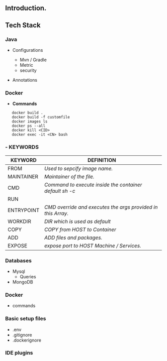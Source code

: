 ## Introduction.

## Tech Stack

### Java
- Configurations
   -  Mvn / Gradle
   -  Metric
   -  security
 
- Annotations


### Docker

- **Commands**

``` Docker
   docker build . 
   docker build -f customfile
   docker images ls
   docker ps --all
   docker kill <CID>
   docker exec -it <CN> bash
```
### - **KEYWORDS**
   | **KEYWORD** | **DEFINITION** |
   |--- |--- |
   |FROM       | _Used to sepcify image name._ |
   |MAINTAINER | _Maintainer of the file._|
   |CMD         | _Command to execute inside the container default sh -c_     |
   |RUN         | 
   |ENTRYPOINT  | _CMD override and executes the args provided in this Array._ |
   |WORKDIR     | _DIR which is used as default_ |
   |COPY        | _COPY from HOST to Container_|
   |ADD         | _ADD files and packages._|
   |EXPOSE      | _expose port to HOST Machine / Services._ |

### Databases
 - Mysql
   - Queries 
 - MongoDB

### Docker
  - commands



### Basic setup files
 - .env
 - .gitignore
 - .dockerignore


### IDE plugins

